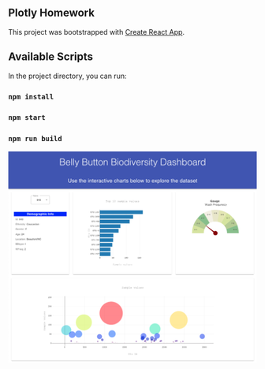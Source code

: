 ## Plotly Homework

This project was bootstrapped with [Create React App](https://github.com/facebook/create-react-app).

## Available Scripts

In the project directory, you can run:

### `npm install`
### `npm start`
### `npm run build`

![alt text](assets/screen_shot.png)
